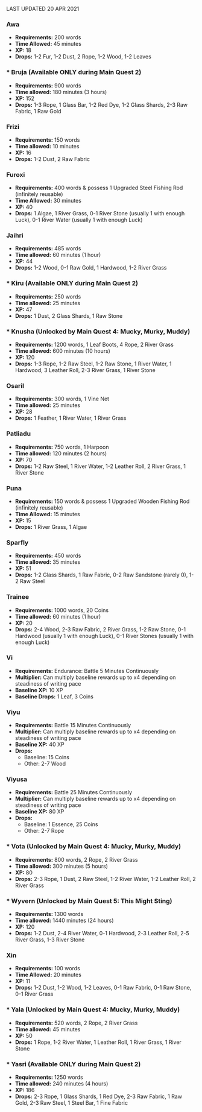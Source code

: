 LAST UPDATED 20 APR 2021

### Awa

- **Requirements:** 200 words
- **Time Allowed:** 45 minutes
- **XP:** 18
- **Drops:** 1-2 Fur, 1-2 Dust, 2 Rope, 1-2 Wood, 1-2 Leaves

### * Bruja (Available ONLY during Main Quest 2)

- **Requirements:** 900 words
- **Time allowed:** 180 minutes (3 hours)
- **XP:** 152
- **Drops:** 1-3 Rope, 1 Glass Bar, 1-2 Red Dye, 1-2 Glass Shards, 2-3 Raw Fabric, 1 Raw Gold

### Frizi

- **Requirements:** 150 words
- **Time allowed:** 10 minutes
- **XP:** 16
- **Drops:** 1-2 Dust, 2 Raw Fabric

### Furoxi

- **Requirements:** 400 words & possess 1 Upgraded Steel Fishing Rod (infinitely reusable)
- **Time Allowed:** 30 minutes  
- **XP:** 40 
- **Drops:** 1 Algae, 1 River Grass, 0-1 River Stone (usually 1 with enough Luck), 0-1 River Water (usually 1 with enough Luck)

### Jaihri

- **Requirements:** 485 words
- **Time allowed:** 60 minutes (1 hour)
- **XP:** 44
- **Drops:** 1-2 Wood, 0-1 Raw Gold, 1 Hardwood, 1-2 River Grass

### * Kiru (Available ONLY during Main Quest 2)

- **Requirements:** 250 words
- **Time allowed:** 25 minutes
- **XP:** 47
- **Drops:** 1 Dust, 2 Glass Shards, 1 Raw Stone

### * Knusha (Unlocked by Main Quest 4: Mucky, Murky, Muddy)

- **Requirements:** 1200 words, 1 Leaf Boots, 4 Rope, 2 River Grass
- **Time allowed:** 600 minutes (10 hours)
- **XP:** 120
- **Drops:** 1-3 Rope, 1-2 Raw Steel, 1-2 Raw Stone, 1 River Water, 1 Hardwood, 3 Leather Roll, 2-3 River Grass, 1 River Stone

### Osaril

- **Requirements:** 300 words, 1 Vine Net
- **Time allowed:** 25 minutes
- **XP:** 28
- **Drops:** 1 Feather, 1 River Water, 1 River Grass

### Patliadu

- **Requirements:** 750 words, 1 Harpoon
- **Time allowed:** 120 minutes (2 hours)
- **XP:** 70
- **Drops:** 1-2 Raw Steel, 1 River Water, 1-2 Leather Roll, 2 River Grass, 1 River Stone

### Puna

- **Requirements:** 150 words & possess 1 Upgraded Wooden Fishing Rod (infinitely reusable)
- **Time Allowed:** 15 minutes  
- **XP:** 15  
- **Drops:** 1 River Grass, 1 Algae 

### Sparfly

- **Requirements:** 450 words
- **Time allowed:** 35 minutes
- **XP:** 51
- **Drops:** 1-2 Glass Shards, 1 Raw Fabric, 0-2 Raw Sandstone (rarely 0), 1-2 Raw Steel

### Trainee

- **Requirements:** 1000 words, 20 Coins
- **Time allowed:** 60 minutes (1 hour)
- **XP:** 20
- **Drops:** 2-4 Wood, 2-3 Raw Fabric, 2 River Grass, 1-2 Raw Stone, 0-1 Hardwood (usually 1 with enough Luck), 0-1 River Stones (usually 1 with enough Luck)

### Vi

- **Requirements:** Endurance: Battle 5 Minutes Continuously
- **Multiplier:** Can multiply baseline rewards up to x4 depending on steadiness of writing pace
- **Baseline XP:** 10 XP
- **Baseline Drops:** 1 Leaf, 3 Coins 

### Viyu

- **Requirements:** Battle 15 Minutes Continuously
- **Multiplier:** Can multiply baseline rewards up to x4 depending on steadiness of writing pace
- **Baseline XP:** 40 XP
- **Drops:** 
  - Baseline: 15 Coins
  - Other: 2-7 Wood

### Viyusa

- **Requirements:** Battle 25 Minutes Continuously
- **Multiplier:** Can multiply baseline rewards up to x4 depending on steadiness of writing pace
- **Baseline XP:** 80 XP
- **Drops:** 
  - Baseline: 1 Essence, 25 Coins
  - Other: 2-7 Rope

### * Vota (Unlocked by Main Quest 4: Mucky, Murky, Muddy)

- **Requirements:** 800 words, 2 Rope, 2 River Grass
- **Time allowed:** 300 minutes (5 hours)
- **XP:** 80
- **Drops:** 2-3 Rope, 1 Dust, 2 Raw Steel, 1-2 River Water, 1-2 Leather Roll, 2 River Grass

### * Wyvern (Unlocked by Main Quest 5: This Might Sting)

- **Requirements:** 1300 words
- **Time allowed:** 1440 minutes (24 hours)
- **XP:** 120
- **Drops:** 1-2 Dust, 2-4 River Water, 0-1 Hardwood, 2-3 Leather Roll, 2-5 River Grass, 1-3 River Stone

### Xin

- **Requirements:** 100 words
- **Time Allowed:** 20 minutes
- **XP:** 11
- **Drops:** 1-2 Dust, 1-2 Wood, 1-2 Leaves, 0-1 Raw Fabric, 0-1 Raw Stone, 0-1 River Grass

### * Yala (Unlocked by Main Quest 4: Mucky, Murky, Muddy)

- **Requirements:** 520 words, 2 Rope, 2 River Grass
- **Time allowed:** 45 minutes
- **XP:** 50
- **Drops:** 1 Rope, 1-2 River Water, 1 Leather Roll, 1 River Grass, 1 River Stone

### * Yasri (Available ONLY during Main Quest 2)

- **Requirements:** 1250 words
- **Time allowed:** 240 minutes (4 hours)
- **XP:** 186
- **Drops:** 2-3 Rope, 1 Glass Shards, 1 Red Dye, 2-3 Raw Fabric, 1 Raw Gold, 2-3 Raw Steel, 1 Steel Bar, 1 Fine Fabric
